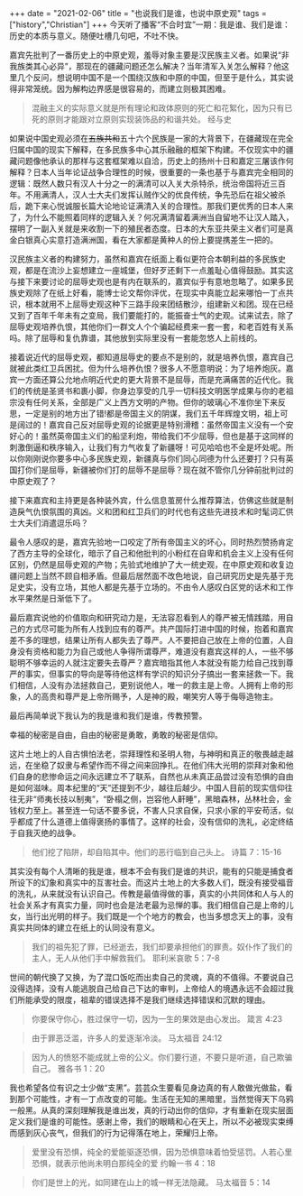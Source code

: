 +++ 
date = "2021-02-06"
title = "也说我们是谁，也说中原史观"
tags = ["history","Christian"]
+++
今天听了播客“不合时宜”一期：我是谁、我们是谁：历史的本质与意义。随便吐槽几句吧，不吐不快。

嘉宾先批判了一番历史上的中原史观，羞辱对象主要是汉民族主义者。如果说“非我族类其心必异”，那现在的疆藏问题还怎么解决？当年清军入关怎么解释？他这里几个反问，想说明中国不是一个围绕汉族和中原的中国，但至于是什么，其实说得非常笼统。因为解构边界感是很容易的，而建立则极其困难。

> 混融主义的实际意义就是所有理论和政体原则的死亡和花絮化，因为只有已死的原则才能跟对立原则实现装饰品的和谐共处。 经与史

如果说中国史观必须在~~五族共和~~五十六个民族是一家的大背景下，在疆藏现在完全归属中国的现实下解释，在多民族多中心其乐融融的框架下构建。不仅现实中的疆藏问题像他承认的那样与这套框架难以自洽，历史上的扬州十日和嘉定三屠该作何解释？日本人当年论证战争合理性的时候，很重要的一条也基于与嘉宾完全相同的逻辑：既然人数只有汉人十分之一的满清可以入关大杀特杀，统治帝国将近三百年。不用满清人，汉人士大夫们发挥认贼作父的优良传统，争先恐后在祖父被杀后，跪下来心悦诚服长篇大论地论证满清入关的合理性。那我们更优秀的日本人来了，为什么不能照着同样的逻辑入关？何况满清留着满洲当自留地不让汉人踏入，摆明了一副入关就是来收割一下的殖民者态度。日本的大东亚共荣主义者们可是真金白银真心实意打造满洲国，看在大家都是黄种人的份上要提携差生一把的。

汉民族主义者的构建努力，虽然和嘉宾在纸面上看似更符合本朝利益的多民族史观，都是在流沙上妄想建立一座城堡，但好歹还剩下一点羞耻心值得鼓励。其实这与接下来要讨论的屈辱史观也是有内在联系的，嘉宾似乎有意地忽略了。如果多民族史观除了在纸上好看，能博士论文帮你评优，在现实中真能立起来哪怕一丁点共识，根本就用不上屈辱史观这种下三路手段来团结散沙，组建新义和团。现在已经又到了百年千年未有之变局，我们要能打的，能振奋士气的史观。试来试去，除了屈辱史观培养仇恨，其他你们一群文人个个骗起经费来一套一套，和老百姓有关系吗。除了屈辱和复仇靠谱，其他放到实际里没有一套能忽悠人上前线的。

接着说近代的屈辱史观，都知道屈辱史的要点不是别的，就是培养仇恨，嘉宾自己就被此类红卫兵困扰。但为什么培养仇恨？很多人不愿意明说：为了培养炮灰。嘉宾一方面还算公允地点明近代史的更大背景不是屈辱，而是充满痛苦的近代化。我们的传统是圣贤书和裹小脚，你身边享受的几乎一切科技文明医学成果与你的老祖宗没有任何关系，全部是广义上西方文明的产物。但你的玻璃心不准你坐下来反思，一定是别的地方出了错!都是帝国主义的阴谋，我们五千年辉煌文明，祖上可是阔过的！嘉宾自己反对屈辱史观的论据更是特别滑稽：虽然帝国主义没有一个安好心的！虽然英帝国主义们的船坚利炮，带给我们不少屈辱，但也是基于这同样的刺激倒逼和秩序输入，让我们有力气收复了新疆呀！可见哈哈也不全是坏处呢。所以你刚刚说你要多中心多民族史观，新疆真与你们同心同德为什么还要打？只有英国打你们是屈辱，新疆被你们打的屈辱不是屈辱？现在就不管你几分钟前批判过的中原史观了？

接下来嘉宾和主持更是各种装外宾，什么信息茧房什么推荐算法，仿佛这些就是制造戾气仇恨氛围的真凶。义和团和红卫兵们的时代也有这些先进技术和时髦词汇供士大夫们消遣逗乐吗？

最令人感叹的是，嘉宾先验地一口咬定了所有帝国主义的坏心，同时热烈赞扬肯定了西方主导的全球化，暗示了自己和他批判的小粉红在自卑和机会主义上没有任何区别，仍然是屈辱史观的产物；先验式地维护了大一统史观，在中原史观和收复边疆问题上当然不顾自相矛盾。但最后居然面不改色地说，自己研究历史是先基于充足史实，没有立场，其他人都是先基于立场的。不由令人感叹白区党的话术和工作水平果然是日渐低下了。

最后嘉宾说他的价值取向和研究动力是，无法容忍看到人的尊严被无情践踏，用自己的方式尽可能为所有人找到应有的尊严。共产国际打进中国的时候，抱着和嘉宾差不多的理想，结果让所有人都失去了尊严。人不要把自己放在上帝的位置，人自身没有资格和能力为自己或他人争得所谓尊严，难道没有嘉宾这样的人，一些不够聪明不够幸运的人就注定要失去尊严？嘉宾暗指其他人本就没有能力给自己找到尊严的事实，但事实的导向是等待他这样有学识的知识分子搞出一套来拯救一下。我们相信，人没有办法拯救自己，更别说他人，唯一的救主是上帝。人拥有上帝的形象，人的高贵和尊严是上帝所赐予，人是神的殿，嘲笑穷人等于侮辱造物主。

最后再简单说下我认为的我是谁和我们是谁，传教预警。

幸福的秘密是自由，自由的秘密是勇敢，勇敢的秘密是信仰。

这片土地上的人自古惧怕法老，崇拜理性和圣明人物，与神明和真正的敬畏越走越远，在坐稳了奴隶与希望作而不得之间来回挣扎。在他们伟大光明的崇拜对象和他们自身的悲惨命运之间永远建立不了联系，自然也从未真正品尝过没有恐惧的自由是如何滋味。周本纪里的“天”还提到不少，越往后越少。中国人目前的现实信仰往往无非“师夷长技以制夷”，“卧榻之侧，岂容他人鼾睡”，黑暗森林，丛林社会，金钱权力至上。甚至连一句话不要多说，不害人只求自保，只求小家的平安苟活，似乎都成了什么道德上值得褒扬的事情了。这样的社会，没有信仰的洗礼，必定终结于自我灭绝的战争。

> 他们挖了陷阱，却自陷其中。他们的恶行临到自己头上。  诗篇 7：15-16

其实没有每个人清晰的我是谁，根本不会有我们是谁的共识，能有的只能是捕食者所设下的幻象和真实中的互害社会。而这片土地上的大多数人们，既没有接受福音的洗礼，从来就没有认识自己。传教是最值得做的事，真实的小共同体和人与人的社会关系才有真实力量，同时也会是法老最为忌惮的事。我们相信自己是上帝的儿女，当行出光明的样子。我们既是一个个地方的教会，也当多想念天上的事，没有真实共同体的建立在纸上的认同没有意义。

> 我们的祖先犯了罪，已经逝去，我们却要承担他们的罪责。奴仆作了我们的主人，无人从他们手中解救我们。 耶利米哀歌 5：7-8

世间的朝代换了又换，为了混口饭吃而出卖自己的灵魂，真的不值得。不要说自己没得选择，没有人能逃脱自己给自己下达的审判，上帝给人的境遇永远不会超过我们所能承受的限度，祖辈的错误选择不是我们继续选择错误和沉默的理由。

> 你要保守你心，胜过保守一切，因为一生的果效是由心发出。 箴言 4:23

> 由于罪恶泛滥，许多人的爱逐渐冷淡。 马太福音 24:12

> 因为人的愤怒不能成就上帝的公义。你们要行道，不要只是听道，自己欺骗自己。 雅各书 1：20

我也希望各位有识之士少做“支黑”。芸芸众生要看见身边真的有人敢做光做盐，看到那个可能性，才有一丁点改变的可能。生活在无知的黑暗里，当然觉得天下乌鸦一般黑。从真的深刻理解我是谁出发，真的行动出你的信仰，才有重新在现实层面定义我们是谁的可能性。感谢上帝，我们的眼睛和心在天上，所以不必被现实束缚而感到灰心丧气，但我们的行为记得落在地上，荣耀归上帝。

> 爱里没有恐惧，纯全的爱能驱逐恐惧，因为恐惧意味着怕受惩罚。人若心里恐惧，就表示他尚未明白那纯全的爱 约翰一书 4：18

> 你们是世上的光，如同建在山上的城一样无法隐藏。 马太福音 5：14